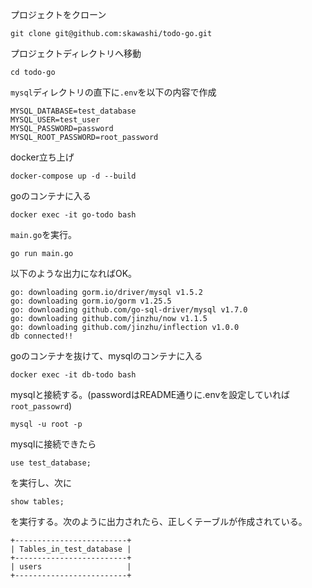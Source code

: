 プロジェクトをクローン
```
git clone git@github.com:skawashi/todo-go.git
```

プロジェクトディレクトリへ移動
```
cd todo-go
```

`mysql`ディレクトリの直下に`.env`を以下の内容で作成
```
MYSQL_DATABASE=test_database
MYSQL_USER=test_user
MYSQL_PASSWORD=password
MYSQL_ROOT_PASSWORD=root_password
```

docker立ち上げ
```
docker-compose up -d --build
```
goのコンテナに入る
```
docker exec -it go-todo bash
```
`main.go`を実行。
```
go run main.go
```
以下のような出力になればOK。
```
go: downloading gorm.io/driver/mysql v1.5.2
go: downloading gorm.io/gorm v1.25.5
go: downloading github.com/go-sql-driver/mysql v1.7.0
go: downloading github.com/jinzhu/now v1.1.5
go: downloading github.com/jinzhu/inflection v1.0.0
db connected!!
```

goのコンテナを抜けて、mysqlのコンテナに入る
```
docker exec -it db-todo bash
```

mysqlと接続する。(passwordはREADME通りに.envを設定していれば`root_passowrd`)
```
mysql -u root -p
```

mysqlに接続できたら
```
use test_database;
```
を実行し、次に
```
show tables;
```
を実行する。次のように出力されたら、正しくテーブルが作成されている。
```
+-------------------------+
| Tables_in_test_database |
+-------------------------+
| users                   |
+-------------------------+
```

